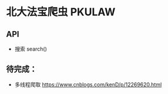 # 北大法宝爬虫  PKULAW

## API
- 搜索 search()


## 待完成：
- 多线程爬取  https://www.cnblogs.com/kenD/p/12269620.html